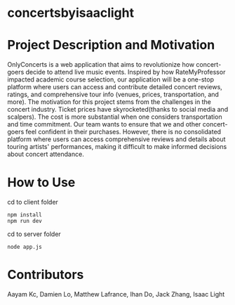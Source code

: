 # concertsbyisaaclight

# Project Description and Motivation
OnlyConcerts is a web application that aims to revolutionize how concert-goers decide to attend live music events. Inspired by how RateMyProfessor impacted academic course selection, our application will be a one-stop platform where users can access and contribute detailed concert reviews, ratings, and comprehensive tour info (venues, prices, transportation, and more). 
The motivation for this project stems from the challenges in the concert industry. Ticket prices have skyrocketed(thanks to social media and scalpers). The cost is more substantial when one considers transportation and time commitment. Our team wants to ensure that we and other concert-goers feel confident in their purchases. However, there is no consolidated platform where users can access comprehensive reviews and details about touring artists' performances, making it difficult to make informed decisions about concert attendance.

# How to Use
cd to client folder
```
npm install
npm run dev
```
cd to server folder
```
node app.js
```

# Contributors
Aayam Kc, Damien Lo, Matthew Lafrance, Ihan Do, Jack Zhang, Isaac Light

